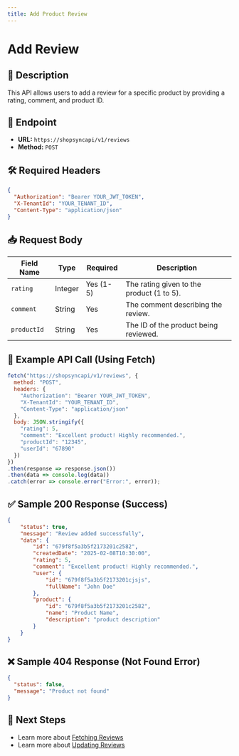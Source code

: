 ```yaml
---
title: Add Product Review
---
```


# Add Review

## 📌 Description
This API allows users to add a review for a specific product by providing a rating, comment, and product ID.

## 🔗 Endpoint
- **URL:** `https://shopsyncapi/v1/reviews`
- **Method:** `POST`

## 🛠️ Required Headers
```json
{
  "Authorization": "Bearer YOUR_JWT_TOKEN",
  "X-TenantId": "YOUR_TENANT_ID",
  "Content-Type": "application/json"
}
```

## 📥 Request Body

| Field Name   | Type   | Required | Description |
|--------------|--------|----------|-------------|
| `rating`     | Integer | Yes (1-5) | The rating given to the product (1 to 5). |
| `comment`    | String  | Yes      | The comment describing the review. |
| `productId`  | String  | Yes      | The ID of the product being reviewed. |

## 📡 Example API Call (Using Fetch)
```javascript
fetch("https://shopsyncapi/v1/reviews", {
  method: "POST",
  headers: {
    "Authorization": "Bearer YOUR_JWT_TOKEN",
    "X-TenantId": "YOUR_TENANT_ID",
    "Content-Type": "application/json"
  },
  body: JSON.stringify({
    "rating": 5,
    "comment": "Excellent product! Highly recommended.",
    "productId": "12345",
    "userId": "67890"
  })
})
.then(response => response.json())
.then(data => console.log(data))
.catch(error => console.error("Error:", error));
```

## ✅ Sample 200 Response (Success)
```json
{
    "status": true,
    "message": "Review added successfully",
    "data": {
        "id": "679f8f5a3b5f2173201c2582",
        "createdDate": "2025-02-08T10:30:00",
        "rating": 5,
        "comment": "Excellent product! Highly recommended.",
        "user": {
            "id": "679f8f5a3b5f2173201cjsjs",
            "fullName": "John Doe"
        },
        "product": {
            "id": "679f8f5a3b5f2173201c2582",
            "name": "Product Name",
            "description": "product description"
        }
    }
}
```

## ❌ Sample 404 Response (Not Found Error)
```json
{
  "status": false,
  "message": "Product not found"
}
```

## 🔗 Next Steps
- Learn more about [Fetching Reviews](./fetch-reviews.md)
- Learn more about [Updating Reviews](./hide-review.md)

